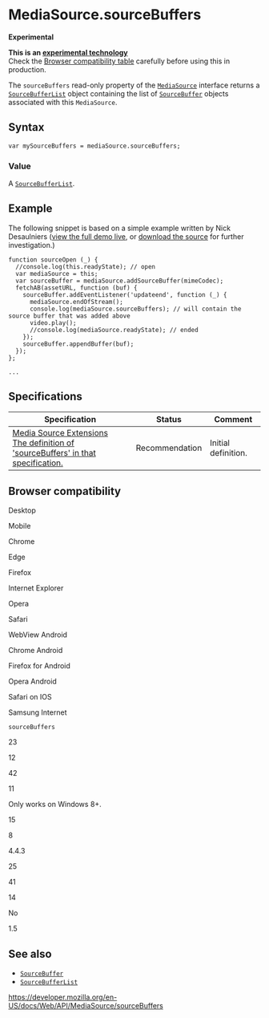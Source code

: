 # MediaSource.sourceBuffers

**Experimental**

**This is an [experimental technology](https://developer.mozilla.org/en-US/docs/MDN/Guidelines/Conventions_definitions#experimental)**  
Check the [Browser compatibility table](#browser_compatibility) carefully before using this in production.

The `sourceBuffers` read-only property of the [`MediaSource`](../mediasource) interface returns a [`SourceBufferList`](../sourcebufferlist) object containing the list of [`SourceBuffer`](../sourcebuffer) objects associated with this `MediaSource`.

## Syntax

    var mySourceBuffers = mediaSource.sourceBuffers;

### Value

A [`SourceBufferList`](../sourcebufferlist).

## Example

The following snippet is based on a simple example written by Nick Desaulniers ([view the full demo live](https://nickdesaulniers.github.io/netfix/demo/bufferAll.html), or [download the source](https://github.com/nickdesaulniers/netfix/blob/gh-pages/demo/bufferAll.html) for further investigation.)

    function sourceOpen (_) {
      //console.log(this.readyState); // open
      var mediaSource = this;
      var sourceBuffer = mediaSource.addSourceBuffer(mimeCodec);
      fetchAB(assetURL, function (buf) {
        sourceBuffer.addEventListener('updateend', function (_) {
          mediaSource.endOfStream();
          console.log(mediaSource.sourceBuffers); // will contain the source buffer that was added above
          video.play();
          //console.log(mediaSource.readyState); // ended
        });
        sourceBuffer.appendBuffer(buf);
      });
    };

    ...

## Specifications

<table><thead><tr class="header"><th>Specification</th><th>Status</th><th>Comment</th></tr></thead><tbody><tr class="odd"><td><a href="https://w3c.github.io/media-source/#idl-def-mediasource-sourcebuffers">Media Source Extensions<br />
<span class="small">The definition of 'sourceBuffers' in that specification.</span></a></td><td><span class="spec-rec">Recommendation</span></td><td>Initial definition.</td></tr></tbody></table>

## Browser compatibility

Desktop

Mobile

Chrome

Edge

Firefox

Internet Explorer

Opera

Safari

WebView Android

Chrome Android

Firefox for Android

Opera Android

Safari on IOS

Samsung Internet

`sourceBuffers`

23

12

42

11

Only works on Windows 8+.

15

8

4.4.3

25

41

14

No

1.5

## See also

- [`SourceBuffer`](../sourcebuffer)
- [`SourceBufferList`](../sourcebufferlist)

<a href="https://developer.mozilla.org/en-US/docs/Web/API/MediaSource/sourceBuffers" class="_attribution-link">https://developer.mozilla.org/en-US/docs/Web/API/MediaSource/sourceBuffers</a>
